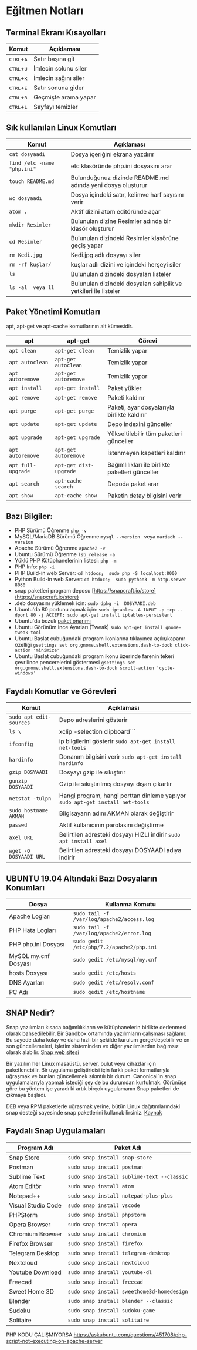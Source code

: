 # Eğitmen Notları

## Terminal Ekranı Kısayolları
Komut | Açıklaması
------------ | -------------
<kbd>CTRL</kbd>+<kbd>A</kbd> | Satır başına git
<kbd>CTRL</kbd>+<kbd>U</kbd> | İmlecin solunu siler
<kbd>CTRL</kbd>+<kbd>K</kbd> | İmlecin sağını siler
<kbd>CTRL</kbd>+<kbd>E</kbd> | Satır sonuna gider
<kbd>CTRL</kbd>+<kbd>R</kbd> | Geçmişte arama yapar
<kbd>CTRL</kbd>+<kbd>L</kbd> | Sayfayı temizler


## Sık kullanılan Linux Komutları
Komut | Açıklaması
------------ | -------------
```cat dosyaadi```| Dosya içeriğini ekrana yazdırır
```find /etc -name "php.ini" ```| etc klasöründe php.ini dosyasını arar
```touch README.md```| Bulunduğunuz dizinde README.md adında yeni dosya oluşturur
```wc dosyaadı```| Dosya içindeki satır, kelimve harf sayısını verir
```atom . ```| Aktif dizini atom editöründe açar
```mkdir Resimler```| Bulunulan dizine Resimler adında bir klasör oluşturur
```cd Resimler```| Bulunulan dizindeki Resimler klasörüne geçiş yapar
```rm Kedi.jpg```| Kedi.jpg adlı dosyayı siler
```rm -rf kuşlar/```|kuşlar adlı dizini ve içindeki herşeyi siler
```ls```|Bulunulan dizindeki dosyaları listeler
```ls -al  veya ll```|Bulunulan dizindeki dosyaları sahiplik ve yetkileri ile listeler

## Paket Yönetimi Komutları
apt, apt-get ve apt-cache komutlarının alt kümesidir.

apt|apt-get|Görevi
--- | --- | ---
```apt clean```|```apt-get clean```|Temizlik yapar
```apt autoclean```|```apt-get autoclean```|Temizlik yapar
```apt autoremove```|```apt-get autoremove```|Temizlik yapar
```apt install```|```apt-get install```|Paket yükler
```apt remove```|```apt-get remove```|Paketi kaldırır
```apt purge```|```apt-get purge```|Paketi, ayar dosyalarıyla birlikte kaldırır
```apt update```|```apt-get update```|Depo indexini günceller
```apt upgrade```|```apt-get upgrade```|Yükseltilebilir tüm paketleri günceller
```apt autoremove```|```apt-get autoremove```|İstenmeyen kapetleri kaldırır
```apt full-upgrade```|```apt-get dist-upgrade```|Bağımlılıkları ile birlikte paketleri günceller
```apt search```|```apt-cache search```|Depoda paket arar
```apt show```|```apt-cache show```|Paketin detay bilgisini verir

## Bazı Bilgiler:
- PHP Sürümü Öğrenme ```php -v```
- MySQL/MariaDB Sürümü Öğrenme ```mysql --version ``` veya ```mariadb --version ``` 
- Apache Sürümü Öğrenme ```apache2 -v```
- Ubuntu Sürümü Öğrenme ```lsb_release -a```
- Yüklü PHP Kütüphanelerinin listesi: ```php -m```
- PHP Info: ```php -i```
- PHP Build-in web Server: ```cd htdocs;  sudo php -S localhost:8000```
- Python Build-in web Server: ```cd htdocs;  sudo python3 -m http.server 8080```
- snap paketleri program deposu [https://snapcraft.io/store](https://snapcraft.io/store)
- .deb dosyasını yüklemek için: ```sudo dpkg -i  DOSYAADI.deb```
- Ubuntu'da 80 portunu açmak için: ```sudo iptables -A INPUT -p tcp --dport 80 -j ACCEPT; sudo apt-get install iptables-persistent```
- Ubuntu'da bozuk [paket onarımı](https://www.techbrown.com/fix-broken-packages-ubuntu-16-04/)
- Ubuntu Görünüm İnce Ayarları (Tweak) ```sudo apt-get install gnome-tweak-tool```
- Ubuntu Başlat çubuğundaki program ikonlarına tıklayınca açılır/kapanır özelliği ```gsettings set org.gnome.shell.extensions.dash-to-dock click-action 'minimize'```
- Ubuntu Başlat çubuğundaki program ikonu üzerinde farenin tekeri çevrilince pencerelerini göstermesi ```gsettings set org.gnome.shell.extensions.dash-to-dock scroll-action 'cycle-windows'```

## Faydalı Komutlar ve Görevleri
Komut | Açıklaması
------------ | -------------
```sudo apt edit-sources```|Depo adreslerini gösterir
```ls \```| xclip -selection clipboard```|Komut çıktısını panoya kopyalar ```sudo apt-get install xlicp```
```ifconfig```|ip bilgilerini gösterir ```sudo apt-get install net-tools```
```hardinfo```| Donanım bilgisini verir ```sudo apt-get install hardinfo```
```gzip DOSYAADI```|Dosyayı gzip ile sıkıştırır
```gunzip DOSYAADI```|Gzip ile sıkıştırılmış dosyayı dışarı çıkartır
```netstat -tulpn```|Hangi program, hangi porttan dinleme yapıyor ```sudo apt-get install net-tools```
```sudo hostname AKMAN```|Bilgisayarın adını AKMAN olarak değiştirir
```passwd```|Aktif kullanıcının parolasını değiştirme
```axel URL```|Belirtilen adresteki dosyayı HIZLI indirir ```sudo apt install axel```
```wget -O DOSYAADI URL```|Belirtilen adresteki dosyayı DOSYAADI adıya indirir


## UBUNTU 19.04 Altındaki Bazı Dosyaların Konumları
Dosya | Kullanma Komutu
------------ | -------------
Apache Logları|```sudo tail -f /var/log/apache2/access.log```
PHP Hata Logları|```sudo tail -f /var/log/apache2/error.log```
PHP php.ini Dosyası|```sudo gedit /etc/php/7.2/apache2/php.ini```
MySQL my.cnf Dosyası|```sudo gedit /etc/mysql/my.cnf```
hosts Dosyası|```sudo gedit /etc/hosts```
DNS Ayarları|```sudo gedit /etc/resolv.conf```
PC Adı|```sudo gedit /etc/hostname```


## SNAP Nedir?
Snap yazılımları kısaca bağımlılıkların ve kütüphanelerin birlikte derlenmesi olarak bahsedilebilir. Bir Sandbox ortamında yazılımların çalışması sağlanır. Bu sayede daha kolay ve daha hızlı  bir şekilde kurulum gerçekleşebilir ve en son güncellemeleri, işletim sisteminden ve diğer yazılımlardan bağımsız olarak alabilir. [Snap web sitesi](https://snapcraft.io/store)

Bir yazılım her Linux masaüstü, server, bulut veya cihazlar için paketlenebilir. Bir uygulama geliştiricisi için farklı paket formatlarıyla uğraşmak ve bunları güncellemek sıkıntılı bir durum. Canonical’ın snap uygulamalarıyla yapmak istediği şey de bu durumdan kurtulmak. Görünüşe göre bu yöntem işe yaradı ki artık birçok uygulamanın Snap paketleri de çıkmaya başladı. 

DEB veya RPM paketlerle uğraşmak yerine, bütün Linux dağıtımlarındaki snap desteği sayesinde snap paketlerini kullanabilirsiniz. [Kaynak](https://www.sistemlinux.org/2018/05/linux-snap-uygulamalari-nasil-kurulur.html)

## Faydalı Snap Uygulamaları
Program Adı| Paket Adı
------------ | -------------
Snap Store|```sudo snap install snap-store```
Postman|```sudo snap install postman```
Sublime Text|```sudo snap install sublime-text --classic```
Atom Editör|```sudo snap install atom```
Notepad++|```sudo snap install notepad-plus-plus```
Visual Studio Code|```sudo snap install vscode```
PHPStorm|```sudo snap install phpstorm```
Opera Browser|```sudo snap install opera```
Chromium Browser|```sudo snap install chromium```
Firefox Browser|```sudo snap install firefox```
Telegram Desktop|```sudo snap install telegram-desktop```
Nextcloud|```sudo snap install nextcloud```
Youtube Download|```sudo snap install youtube-dl```
Freecad|```sudo snap install freecad```
Sweet Home 3D|```sudo snap install sweethome3d-homedesign```
Blender|```sudo snap install blender --classic```
Sudoku|```sudo snap install sudoku-game```
Solitaire|```sudo snap install solitaire```



PHP KODU ÇALIŞMIYORSA 
https://askubuntu.com/questions/451708/php-script-not-executing-on-apache-server


